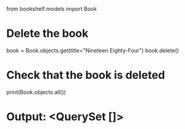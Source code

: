 from bookshelf.models import Book

# Delete the book
book = Book.objects.get(title="Nineteen Eighty-Four")
book.delete()

# Check that the book is deleted
print(Book.objects.all())
# Output: <QuerySet []>